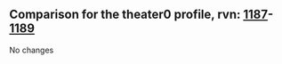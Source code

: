 ## Comparison for the theater0 profile, rvn: [1187](https://github.com/PRO100KatYT/FortniteProfileRevisions/tree/main/profiles/theater0/1187%20theater0.json)-[1189](https://github.com/PRO100KatYT/FortniteProfileRevisions/tree/main/profiles/theater0/1189%20theater0.json)

No changes

